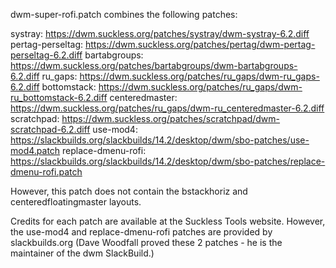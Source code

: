 dwm-super-rofi.patch combines the following patches:

systray:
https://dwm.suckless.org/patches/systray/dwm-systray-6.2.diff
pertag-perseltag:
https://dwm.suckless.org/patches/pertag/dwm-pertag-perseltag-6.2.diff
bartabgroups:
https://dwm.suckless.org/patches/bartabgroups/dwm-bartabgroups-6.2.diff
ru_gaps:
https://dwm.suckless.org/patches/ru_gaps/dwm-ru_gaps-6.2.diff
bottomstack:
https://dwm.suckless.org/patches/ru_gaps/dwm-ru_bottomstack-6.2.diff
centeredmaster:
https://dwm.suckless.org/patches/ru_gaps/dwm-ru_centeredmaster-6.2.diff
scratchpad:
https://dwm.suckless.org/patches/scratchpad/dwm-scratchpad-6.2.diff
use-mod4:
https://slackbuilds.org/slackbuilds/14.2/desktop/dwm/sbo-patches/use-mod4.patch
replace-dmenu-rofi:
https://slackbuilds.org/slackbuilds/14.2/desktop/dwm/sbo-patches/replace-dmenu-rofi.patch

However, this patch does not contain the bstackhoriz and centeredfloatingmaster layouts.

Credits for each patch are available at the Suckless Tools website.
However, the use-mod4 and replace-dmenu-rofi patches are provided by slackbuilds.org
(Dave Woodfall proved these 2 patches - he is the maintainer of the dwm SlackBuild.)

